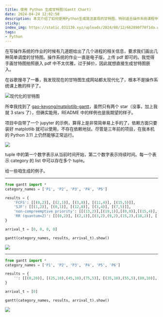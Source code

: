 ```yaml
---
title: 使用 Python 生成甘特图(Gantt Chart)
date: 2024-04-24 12:02:58
description: 本文介绍了如何使用Python生成简洁直观的甘特图，特别适合操作系统课程中进程调度作业的需求。针对传统手绘或现代甘特图工具过于复杂的问题，推荐使用轻量级开源库matplotlib-gantt。文章详细展示了如何通过简单的Python代码，快速生成符合教学要求的FCFS、SJF、优先级调度和轮转调度等多种调度算法的甘特图。包含完整代码示例和可视化效果图，帮助读者轻松实现专业、美观的甘特图嵌入电子作业，提升作业质量和学习效率。
sticky:
index_img: https://static.031130.xyz/uploads/2024/08/12/662890f78f1da.webp
tags:
- Python
---
```


在写操作系统的作业的时候有几道题给出了几个进程的相关信息，要求我们画出几种简单调度的甘特图。操作系统的作业一直是电子版，上传 pdf 即可的。我觉得手画甘特图拍照嵌入 pdf 中不太优雅，过于掉价，因此就想直接生成甘特图嵌入。

在谷歌搜寻了一番，我发现现在的甘特图生成网站都太现代化了，根本不是操作系统课上教的样子了。

![现代化的甘特图](https://static.031130.xyz/uploads/2024/08/12/662888bd5a0af.webp)

所幸我找到了 [gao-keyong/matplotlib-gantt](https://github.com/gao-keyong/matplotlib-gantt/)，虽然只有两个 star（没事，加上我就 3 stars 了），但确实能用，README 中的样例也是我期望的样子。

项目中自带了一个 jupyter 的示例，算得上是非常简单易上手的了，依赖方面只要装好 matplotlib 就可以使用，不存在依赖地狱。尽管是三年前的项目，在我本机的 Python 3.11 上仍然能够正常运行。

![](https://static.031130.xyz/uploads/2024/08/12/66288ba6414d4.webp)



tuple 中的第一个数字表示从当前时间开始，第二个数字表示持续时间。每一个表示 category 的 list 中可以存在多个 tuple。

给一些咱生成的例子。

***

```python
from gantt import *
category_names = ['P1', 'P2', 'P3', 'P4', 'P5']

results = {
    'FCFS': [[(0,2)], [(2,1)], [(3,8)], [(11,4)], [(15,5)]],
    'SJF': [[(1,2)], [(0,1)], [(12,8)], [(3,4)], [(7,5)]],
    'non-compreemptive priority': [[(13,2)],[(19,1)],[(0,8)],[(15,4)],[(8,5)]],
    'RR (quantum=2)': [[(0,2)], [(2,1)],[(3,2),(9,2),(15,2),(18,2)], [(5,2),(11,2)], [(7,2),(13,2),(17,1)]]
}

arrival_t = [0, 0, 0, 0]

gantt(category_names, results, arrival_t).show()

```

![](https://static.031130.xyz/uploads/2024/08/12/662890f78f1da.webp)

***

```python
from gantt import *
category_names = ['P1', 'P2', 'P3', 'P4', 'P5', 'P6']

results = {
    '': [[(0,20)], [(25,10),(45,10),(75,5)], [(35,10),(55,5),(80,10)], [(60,15)], [(100,5),(115,5)],[(105,10)]],
}

arrival_t = [0]

gantt(category_names, results, arrival_t).show()

```

![](https://static.031130.xyz/uploads/2024/08/12/662891bfa52fc.webp)
